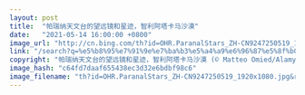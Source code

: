 ```yaml
---
layout: post
title:  "帕瑞纳天文台的望远镜和星迹，智利阿塔卡马沙漠"
date:   "2021-05-14 16:00:00 +0800"
image_url: "http://cn.bing.com/th?id=OHR.ParanalStars_ZH-CN9247250519_1920x1080.jpg&rf=LaDigue_1920x1080.jpg&pid=hp"
link: "/search?q=%e5%b8%95%e7%91%9e%e7%ba%b3%e5%a4%a9%e6%96%87%e5%8f%b0&form=hpcapt&mkt=zh-cn"
copyright: "帕瑞纳天文台的望远镜和星迹，智利阿塔卡马沙漠 (© Matteo Omied/Alamy)"
image_hash: "c64fd7daaf655438ec3d32e6bdbf98c6"
image_filename: "th?id=OHR.ParanalStars_ZH-CN9247250519_1920x1080.jpg&rf=LaDigue_1920x1080.jpg&pid=hp"
---
```

